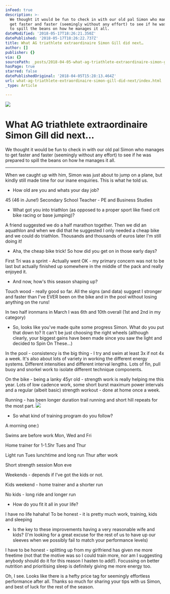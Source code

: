 ```yaml
---
inFeed: true
description: >-
  We thought it would be fun to check in with our old pal Simon who manages to
  get faster and faster (seemingly without any effort) to see if he was prepared
  to spill the beans on how he manages it all.
dateModified: '2018-05-17T18:26:21.350Z'
datePublished: '2018-05-17T18:26:22.737Z'
title: What AG triathlete extraordinaire Simon Gill did next…
author: []
publisher: {}
via: {}
sourcePath: _posts/2018-04-05-what-ag-triathlete-extraordinaire-simon-gill-did-next.md
hasPage: true
starred: false
datePublishedOriginal: '2018-04-05T15:28:13.464Z'
url: what-ag-triathlete-extraordinaire-simon-gill-did-next/index.html
_type: Article

---
```

![](https://the-grid-user-content.s3-us-west-2.amazonaws.com/c8add743-c319-4478-be11-7efa668b4126.jpg)

# What AG triathlete extraordinaire Simon Gill did next...

We thought it would be fun to check in with our old pal Simon who manages to get faster and faster (seemingly without any effort) to see if he was prepared to spill the beans on how he manages it all.

---

When we caught up with him, Simon was just about to jump on a plane, but kindly still made time for our inane enquiries. This is what he told us.

* How old are you and whats your day job?

45 (46 in June!) Secondary School Teacher - PE and Business Studies

* What got you into triathlon (as opposed to a proper sport like fixed crit bike racing or base jumping)?

A friend suggested we do a half marathon together. Then we did an aquathlon and when we did that he suggested I only needed a cheap bike and we could do triathlon. Thousands and thousands of euros later I'm still doing it!

* Aha, the cheap bike trick! So how did you get on in those early days?

First Tri was a sprint - Actually went OK - my primary concern was not to be last but actually finished up somewhere in the middle of the pack and really enjoyed it.

* And now, how's this season shaping up?

Touch wood - really good so far. All the signs (and data) suggest I stronger and faster than I've EVER been on the bike and in the pool without losing anything on the runs!

In two half ironmans in March I was 6th and 10th overall (1st and 2nd in my category)

* So, looks like you've made quite some progress Simon. What do you put that down to? It can't be just choosing the right wheels (although clearly, your biggest gains have been made since you saw the light and decided to Spin On These...)

In the pool - consistency is the big thing - I try and swim at least 3x if not 4x a week. It's also about lots of variety in working the different energy systems. Different intensities and different interval lengths. Lots of fin, pull buoy and snorkel work to isolate different technique components.

On the bike - being a lanky 45yr old - strength work is really helping me this year. Lots of low cadence work, some short burst maximum power intervals and a regular (albeit basic) strength workout - done at home once a week.

Running - has been longer duration trail running and short hill repeats for the most part.
![](https://the-grid-user-content.s3-us-west-2.amazonaws.com/b627889d-48ca-47bf-be84-df9e3b580458.jpg)

* So what kind of training program do you follow?

A morning one:)

Swims are before work Mon, Wed and Fri

Home trainer for 1-1.5hr Tues and Thur

Light run Tues lunchtime and long run Thur after work

Short strength session Mon eve

Weekends - depends if I've got the kids or not.

Kids weekend - home trainer and a shorter run

No kids - long ride and longer run

* How do you fit it all in your life?

I have no life hahaha! To be honest - it is pretty much work, training, kids and sleeping

* Is the key to these improvements having a very reasonable wife and kids? (I'm looking for a great excuse for the rest of us to have up our sleeves when we possibly fail to match your performance levels)

I have to be honest - splitting up from my girlfriend has given me more freetime (not that the motive was so I could train more, nor am I suggesting anybody should do it for this reason I hasten to add!). Focussing on better nutrition and prioritising sleep is definitely giving me more energy too.

Oh, I see. Looks like there is a hefty price tag for seemingly effortless performance after all. Thanks so much for sharing your tips with us Simon, and best of luck for the rest of the season.